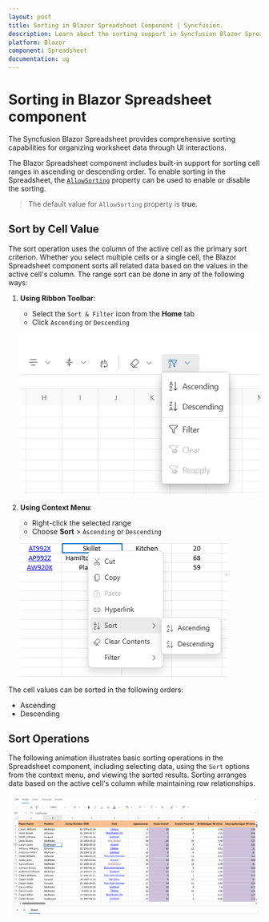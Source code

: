 ```yaml
---
layout: post
title: Sorting in Blazor Spreadsheet Component | Syncfusion.
description: Learn about the sorting support in Syncfusion Blazor Spreadsheet component and how to organize your data efficiently | Syncfusion.
platform: Blazor
component: Spreadsheet
documentation: ug
---
```


# Sorting in Blazor Spreadsheet component

The Syncfusion Blazor Spreadsheet provides comprehensive sorting capabilities for organizing worksheet data through UI interactions.

The Blazor Spreadsheet component includes built-in support for sorting cell ranges in ascending or descending order. To enable sorting in the Spreadsheet, the [`AllowSorting`](https://help.syncfusion.com/cr/blazor/Syncfusion.Blazor.Spreadsheet.SfSpreadsheet.html#Syncfusion_Blazor_Spreadsheet_SfSpreadsheet_AllowSorting) property can be used to enable or disable the sorting.
>  The default value for `AllowSorting` property is **true**.

## Sort by Cell Value

The sort operation uses the column of the active cell as the primary sort criterion. Whether you select multiple cells or a single cell, the Blazor Spreadsheet component sorts all related data based on the values in the active cell's column. The range sort can be done in any of the following ways:

1. **Using Ribbon Toolbar**:
   - Select the `Sort & Filter` icon from the **Home** tab
   - Click `Ascending` or `Descending`

   ![UI showing ribbon sort option](./images/ribbon-sort.png)
2. **Using Context Menu**:
   - Right-click the selected range
   - Choose **Sort** > `Ascending` or `Descending`

   ![UI showing contextmenu sort option](./images/contextmenu-sort.png)

The cell values can be sorted in the following orders:
* Ascending
* Descending

## Sort Operations

The following animation illustrates basic sorting operations in the Spreadsheet component, including selecting data, using the `Sort` options from the context menu, and viewing the sorted results. Sorting arranges data based on the active cell's column while maintaining row relationships.


![sorting](./images/sorting.gif)
